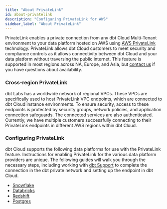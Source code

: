 ```yaml
---
title: "About PrivateLink"
id: about-privatelink
description: "Configuring PrivateLink for AWS"
sidebar_label: "About PrivateLink"
---
```


PrivateLink enables a private connection from any dbt Cloud Multi-Tenant environment to your data platform hosted on AWS using [AWS PrivateLink](https://aws.amazon.com/privatelink/) technology. PrivateLink allows dbt Cloud customers to meet security and compliance controls as it allows connectivity between dbt Cloud and your data platform without traversing the public internet. This feature is supported in most regions across NA, Europe, and Asia, but [contact us](https://www.getdbt.com/contact/) if you have questions about availability. 

### Cross-region PrivateLink

dbt Labs has a worldwide network of regional VPCs. These VPCs are specifically used to host PrivateLink VPC endpoints, which are connected to dbt Cloud instance environments. To ensure security, access to these endpoints is protected by security groups, network policies, and application connection safeguards. The connected services are also authenticated. Currently, we have multiple customers successfully connecting to their PrivateLink endpoints in different AWS regions within dbt Cloud.

### Configuring PrivateLink

dbt Cloud supports the following data platforms for use with the PrivateLink feature. Instructions for enabling PrivateLink for the various data platform providers are unique. The following guides will walk you through the necessary steps, including working with [dbt Support](https://docs.getdbt.com/community/resources/getting-help#dbt-cloud-support) to complete the connection in the dbt private network and setting up the endpoint in dbt Cloud.

- [Snowflake](/docs/cloud/secure/snowflake-privatelink)
- [Databricks](/docs/cloud/secure/databricks-privatelink)
- [Redshift](/docs/cloud/secure/redshift-privatelink)
- [Postgres](/docs/cloud/secure/postgres-privatelink)
